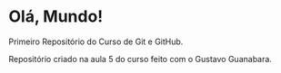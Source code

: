 # Olá, Mundo!
 Primeiro Repositório do Curso de Git e GitHub.

 Repositório criado na aula 5 do curso feito com o Gustavo Guanabara.
